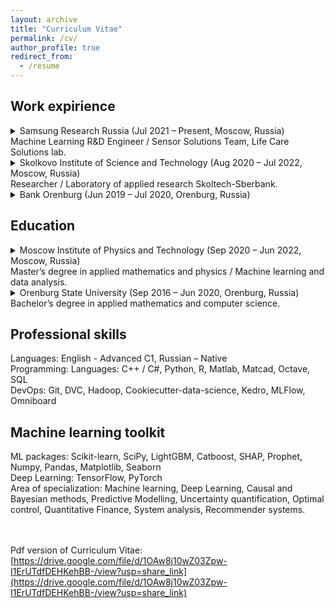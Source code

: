 ```yaml
---
layout: archive
title: "Curriculum Vitae"
permalink: /cv/
author_profile: true
redirect_from:
  - /resume
---
```


## Work expirience

<details>
<summary>Samsung Research Russia (Jul 2021 – Present, Moscow, Russia) <br> Machine Learning R&D Engineer / Sensor Solutions Team, Life Care Solutions lab.</summary>
<ul>
<li> Developed regression models for estimation BFM (Body fat mass), SMM (Skeletal muscle mass), ICW & ECW(Intracellular
Extracellular water) by a multi-frequency signal (released in Samsung’s Galaxy Watch 4)</li>
<li> Designed system of Data Quality estimation, detection erroneous measurements and classifying user usage errors basedonOutliers’
Detection algorithms. Quality metric increased by 21% compared to heuristics</li>
<li> Developed Sweat loss estimation algorithm. Accelerometer-based Neural Network estimates running distance (MAPE=7.7%, R2=0.95and
Polynomial Kernel Ridge Regression estimates the loss in ml (RMSEBWP=0.3%, R2=0.79).</li>
</ul>
</details>

<details>
<summary>Skolkovo Institute of Science and Technology (Aug 2020 – Jul 2022, Moscow, Russia) <br> Researcher / Laboratory of applied research Skoltech-Sberbank.</summary>
<ul>
<li> Developed an active learning algorithm modified by anomaly detection for planning experiments. The number of required labeling has been reduced by 58%, the quality of the regression model has been improved by 19%</li>
<li> Researched the uncertainty scores (total, data, knowledge) using a Bayesian ensemble of decision trees, and anomaly detection methods; researched correlation dependencies of uncertainty/abnormality scores.</li>
</ul>
</details>


<details>
<summary>Bank Orenburg (Jun 2019 – Jul 2020, Orenburg, Russia)</summary>
<ul>
<li> Forecasted the ATM daily cash demands based on Exponential Smoothing, ARIMA, Neural Networks, SSA.</li>
<li> Developed a Discrete model of optimal cash management in ATM branches on forecasted cash withdrawals using Dynamic programming,which increased the profitability compared to the classical model by 30%.</li>
</ul>
</details>


## Education

<details>
<summary>Moscow Institute of Physics and Technology (Sep 2020 – Jun 2022, Moscow, Russia) <br> Master’s degree in applied mathematics and physics / Machine learning and data analysis.</summary>
<ul>
<li> The Interfaculty Department of Information Transmission Problems and Data Analysis</li>
<li> Graduation project: “Anomaly detection aided Active learning on smart watches data”</li>
<li> Average grade 4.8 out of 5.0 for 2 years.</li>
</ul>
</details>

<details>
<summary>Orenburg State University (Sep 2016 – Jun 2020, Orenburg, Russia) <br> Bachelor’s degree in applied mathematics and computer science.</summary>
<ul>
<li> Department of Math and information technology</li>
<li> Graduation project: "Research of machine learning models for predicting and optimizing ATM service"</li>
<li> Average grade 5.0 out of 5.0 for 4 years.</li>
</ul>
</details>

## Professional skills

Languages: English - Advanced C1, Russian – Native <br>
Programming: Languages: C++ / C#, Python, R, Matlab, Matcad, Octave, SQL <br>
DevOps: Git, DVC, Hadoop, Cookiecutter-data-science, Kedro, MLFlow, Omniboard <br>

## Machine learning toolkit

ML packages: Scikit-learn, SciPy, LightGBM, Catboost, SHAP, Prophet, Numpy, Pandas, Matplotlib, Seaborn <br>
Deep Learning: TensorFlow, PyTorch <br>
Area of specialization: Machine learning, Deep Learning, Causal and Bayesian methods, Predictive Modelling,
Uncertainty quantification, Optimal control, Quantitative Finance, System analysis, Recommender systems. <br>
<br>
<br>

Pdf version of Curriculum Vitae: [https://drive.google.com/file/d/1OAw8j10wZ03Zpw-I1ErUTdfDEHKehBB-/view?usp=share_link](https://drive.google.com/file/d/1OAw8j10wZ03Zpw-I1ErUTdfDEHKehBB-/view?usp=share_link)